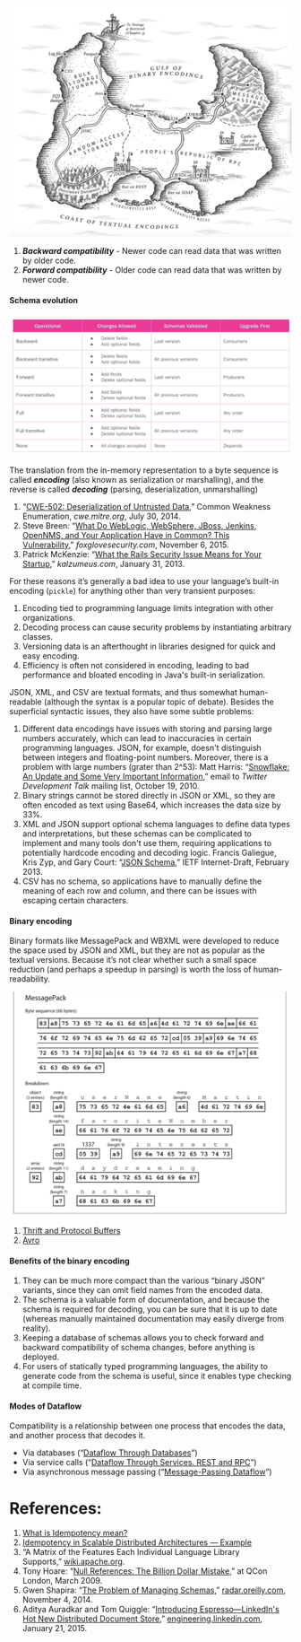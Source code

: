 ![Pasted image 20230604134520](../../../_Attachments/Pasted%20image%2020230604134520.png)

1. ***Backward compatibility*** - Newer code can read data that was written by older code.
2. ***Forward compatibility*** - Older code can read data that was written by newer code.
#### Schema evolution
 ![Pasted image 20230818172911](../../../_Attachments/Pasted%20image%2020230818172911.png)

The translation from the in-memory representation to a byte sequence is called ***encoding*** (also known as serialization or marshalling), and the reverse is called ***decoding*** (parsing, deserialization, unmarshalling)

1. “[CWE-502: Deserialization of Untrusted Data](http://cwe.mitre.org/data/definitions/502.html),” Common Weakness Enumeration, _cwe.mitre.org_, July 30, 2014.
2. Steve Breen: “[What Do WebLogic, WebSphere, JBoss, Jenkins, OpenNMS, and Your Application Have in Common? This Vulnerability](http://foxglovesecurity.com/2015/11/06/what-do-weblogic-websphere-jboss-jenkins-opennms-and-your-application-have-in-common-this-vulnerability/),” _foxglovesecurity.com_, November 6, 2015.
3. Patrick McKenzie: “[What the Rails Security Issue Means for Your Startup](http://www.kalzumeus.com/2013/01/31/what-the-rails-security-issue-means-for-your-startup/),” _kalzumeus.com_, January 31, 2013.

For these reasons it’s generally a bad idea to use your language’s built-in encoding (`pickle`) for anything other than very transient purposes:
1. Encoding tied to programming language limits integration with other organizations.
2. Decoding process can cause security problems by instantiating arbitrary classes.
3. Versioning data is an afterthought in libraries designed for quick and easy encoding.
4. Efficiency is often not considered in encoding, leading to bad performance and bloated encoding in Java's built-in serialization.

JSON, XML, and CSV are textual formats, and thus somewhat human-readable (although the syntax is a popular topic of debate). Besides the superficial syntactic issues, they also have some subtle problems:
1. Different data encodings have issues with storing and parsing large numbers accurately, which can lead to inaccuracies in certain programming languages. JSON, for example, doesn't distinguish between integers and floating-point numbers. Moreover, there is a problem with large numbers (grater than 2^53):
		 Matt Harris: “[Snowflake: An Update and Some Very Important Information](https://groups.google.com/forum/#!topic/twitter-development-talk/ahbvo3VTIYI),” email to _Twitter Development Talk_ mailing list, October 19, 2010.
2. Binary strings cannot be stored directly in JSON or XML, so they are often encoded as text using Base64, which increases the data size by 33%.
3. XML and JSON support optional schema languages to define data types and interpretations, but these schemas can be complicated to implement and many tools don't use them, requiring applications to potentially hardcode encoding and decoding logic.
		 Francis Galiegue, Kris Zyp, and Gary Court: “[JSON Schema](http://json-schema.org/),” IETF Internet-Draft, February 2013.
4. CSV has no schema, so applications have to manually define the meaning of each row and column, and there can be issues with escaping certain characters.

#### Binary encoding

Binary formats like MessagePack and WBXML were developed to reduce the space used by JSON and XML, but they are not as popular as the textual versions. Because it’s not clear whether such a small space reduction (and perhaps a speedup in parsing) is worth the loss of human-readability.

![Pasted image 20230604145016](../../../_Attachments/Pasted%20image%2020230604145016.png)

1. [Thrift and Protocol Buffers](Protocols/Thrift%20and%20Protocol%20Buffers.md)
2. [Avro](Protocols/Avro.md)


#### Benefits of the binary encoding

1. They can be much more compact than the various “binary JSON” variants, since they can omit field names from the encoded data.
2. The schema is a valuable form of documentation, and because the schema is required for decoding, you can be sure that it is up to date (whereas manually maintained documentation may easily diverge from reality).
3. Keeping a database of schemas allows you to check forward and backward compatibility of schema changes, before anything is deployed.
4. For users of statically typed programming languages, the ability to generate code from the schema is useful, since it enables type checking at compile time.

#### Modes of Dataflow

Compatibility is a relationship between one process that encodes the data, and another process that decodes it.

- Via databases (“[Dataflow Through Databases](Dataflows/Dataflow%20Through%20Databases.md)”)
- Via service calls (“[Dataflow Through Services. REST and RPC](Dataflows/Dataflow%20Through%20Services.%20REST%20and%20RPC.md)”)
- Via asynchronous message passing (“[Message-Passing Dataflow](Dataflows/Message-Passing%20Dataflow.md)”)

# References:

1. [What is Idempotency mean?](https://medium.com/nerd-for-tech/what-is-idempotency-mean-f8eaef4229c5)
2. [Idempotency in Scalable Distributed Architectures — Example](https://medium.com/@debasisdasnospdii/idempotency-in-scalable-distributed-architectures-example-e23a12c70048)
3. “A Matrix of the Features Each Individual Language Library Supports,” [wiki.apache.org](http://wiki.apache.org/).
4. Tony Hoare: “[Null References: The Billion Dollar Mistake](http://www.infoq.com/presentations/Null-References-The-Billion-Dollar-Mistake-Tony-Hoare),” at QCon London, March 2009.
5. Gwen Shapira: “[The Problem of Managing Schemas](http://radar.oreilly.com/2014/11/the-problem-of-managing-schemas.html),” [radar.oreilly.com](http://radar.oreilly.com), November 4, 2014.
6. Aditya Auradkar and Tom Quiggle: “[Introducing Espresso—LinkedIn's Hot New Distributed Document Store](https://engineering.linkedin.com/espresso/introducing-espresso-linkedins-hot-new-distributed-document-store),” [engineering.linkedin.com](http://engineering.linkedin.com), January 21, 2015.
